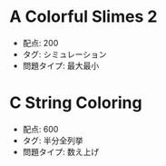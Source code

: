 # A Colorful Slimes 2

- 配点: 200
- タグ: シミュレーション
- 問題タイプ: 最大最小

# C String Coloring

- 配点: 600
- タグ: 半分全列挙
- 問題タイプ: 数え上げ
